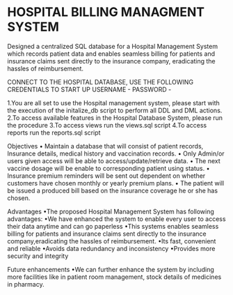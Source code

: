# HOSPITAL BILLING MANAGMENT SYSTEM

Designed a centralized SQL database for a Hospital Management System which records patient data and enables seamless billing for patients and insurance claims sent directly to the insurance company, eradicating the hassles of reimbursement.

CONNECT TO THE HOSPITAL DATABASE, USE THE FOLLOWING CREDENTIALS TO START UP USERNAME -
PASSWORD -

1.You are all set to use the Hospital management system, please start with the execution of the initalize_db script to perform all DDL and DML actions. 2.To access available features in the Hospital Database System, please run the procedure 3.To access views run the views.sql script 4.To access reports run the reports.sql script

Objectives • Maintain a database that will consist of patient records, Insurance details, medical history and vaccination records. • Only Admin/or users given access will be able to access/update/retrieve data. • The next vaccine dosage will be enable to corresponding patient using status. • Insurance premium reminders will be sent out dependent on whether customers have chosen monthly or yearly premium plans. • The patient will be issued a produced bill based on the insurance coverage he or she has chosen.

Advantages •The proposed Hospital Management System has following advantages: •We have enhanced the system to enable every user to access their data anytime and can go paperless •This systems enables seamless billing for patients and insurance claims sent directly to the insurance company,eradicating the hassles of reimbursement.
•Its fast, convenient and reliable •Avoids data redundancy and inconsistency •Provides more security and integrity

Future enhancements •We can further enhance the system by including more facilities like in patient room management, stock details of medicines in pharmacy.
